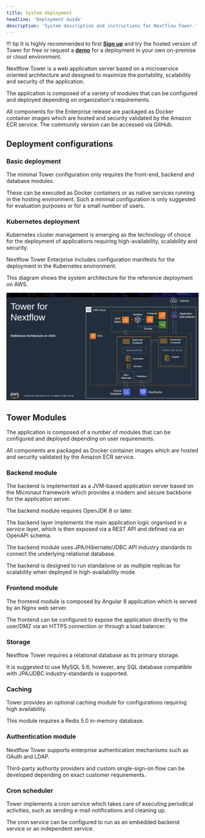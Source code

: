 ```yaml
---
title: System deployment
headline: 'Deployment Guide'
description: 'System description and instructions for Nextflow Tower.'
---
```


!!! tip 
    It is highly recommended to first [**Sign up**](https://tower.nf "Nextflow Tower") and try the hosted version of Tower for free or request a [**demo**](https://meetings.hubspot.com/evan141 "Nextflow Tower Demo") for a deployment in your own on-premise or cloud environment.


Nextflow Tower is a web application server based on a microservice oriented architecture and designed to maximize the portability, scalability and security of the application.

The application is composed of a variety of modules that can be configured and deployed depending on organization's requirements.

All components for the Enterprise release are packaged as Docker container images which are hosted and security validated by the Amazon ECR service. The community version can be accessed via GitHub.

## Deployment configurations

### Basic deployment

The minimal Tower configuration only requires the front-end, backend and database modules.

These can be executed as Docker containers or as native services running in the hosting environment. Such a minimal configuration is only suggested for evaluation purposes or for a small number of users.

### Kubernetes deployment

Kubernetes cluster management is emerging as the technology of choice for the deployment of applications requiring high-availability, scalability and security.

Nextflow Tower Enterprise includes configuration manifests for the deployment in the Kubernetes environment.

This diagram shows the system architecture for the reference deployment on AWS.

![](_images/installation_reference_architecture.png)

## Tower Modules

The application is composed of a number of modules that can be configured and deployed depending on user requirements.

All components are packaged as Docker container images which are hosted and security validated by the Amazon ECR service.

### Backend module

The backend is implemented as a JVM-based application server based on the Micronaut framework which provides a modern and secure backbone for the application server.

The backend module requires OpenJDK 8 or later.

The backend layer implements the main application logic organised in a *service* layer, which is then exposed via a REST API and defined via an OpenAPI schema.

The backend module uses JPA/Hibernate/JDBC API industry standards to connect the underlying relational database.

The backend is designed to run standalone or as multiple replicas for scalability when deployed in high-availability mode.  

### Frontend module

The frontend module is composed by Angular 8 application which is served by an Nginx web server.

The frontend can be configured to expose the application directly to the user/DMZ via an HTTPS connection or through a load balancer.

### Storage

Nextflow Tower requires a relational database as its primary storage.

It is suggested to use MySQL 5.6, however, any SQL database compatible with JPA/JDBC industry-standards is supported.

### Caching

Tower provides an optional caching module for configurations requiring high availability.

This module requires a Redis 5.0 in-memory database.

### Authentication module

Nextflow Tower supports enterprise authentication mechanisms such as OAuth and LDAP.

Third-party authority providers and custom single-sign-on flow can be developed depending on exact customer requirements.

### Cron scheduler

Tower implements a cron service which takes care of executing periodical activities, such as sending e-mail notifications and cleaning up.

The cron service can be configured to run as an embedded backend service or an independent service.
